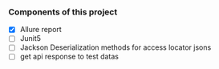 ### Components of this project

- [x] Allure report
- [ ] Junit5
- [ ] Jackson Deserialization methods for access locator jsons
- [ ] get api response to test datas